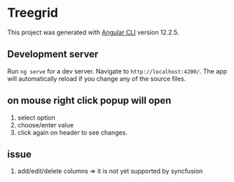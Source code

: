 # Treegrid

This project was generated with [Angular CLI](https://github.com/angular/angular-cli) version 12.2.5.

## Development server

Run `ng serve` for a dev server. Navigate to `http://localhost:4200/`. The app will automatically reload if you change any of the source files.
## on mouse right click popup will open
  1. select option
  2. choose/enter value
  3. click again on header to see changes.

## issue
  1. add/edit/delete columns => it is not yet supported by syncfusion
